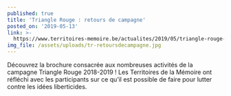 ```yaml
---
published: true
title: 'Triangle Rouge : retours de campagne'
posted_on: '2019-05-13'
link: >-
  https://www.territoires-memoire.be/actualites/2019/05/triangle-rouge-retours-de-campagne/
img_file: /assets/uploads/tr-retoursdecampagne.jpg
---
```

Découvrez la brochure consacrée aux nombreuses activités de la campagne Triangle Rouge 2018-2019 ! Les Territoires de la Mémoire ont réfléchi avec les participants sur ce qu’il est possible de faire pour lutter contre les idées liberticides.
